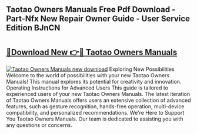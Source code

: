 ## Taotao Owners Manuals Free Pdf Download - Part-Nfx New Repair Owner Guide - User Service Edition BJnCN

# <h2><a href="http://bc85547.oget.top/?id=Taotao+Owners+Manuals">🔗Download New 👉🔴 Taotao Owners Manuals</a></h2>

[![Taotao Owners Manuals new download](https://i.imgur.com/5g1atiW.png)](http://bc85547.oget.top/?id=Taotao+Owners+Manuals)
Exploring New Possibilities Welcome to the world of possibilities with your new Taotao Owners Manuals! This manual explores its potential for creativity and innovation. Operating Instructions for Advanced Users This guide is tailored to experienced users of your new Taotao Owners Manuals. The latest iteration of Taotao Owners Manuals offers users an extensive collection of advanced features, such as gesture recognition, hands-free operation, multi-device compatibility, and personalized recommendations. We're Here to Support You Taotao Owners Manuals. Our team is dedicated to assisting you with any questions or concerns.
